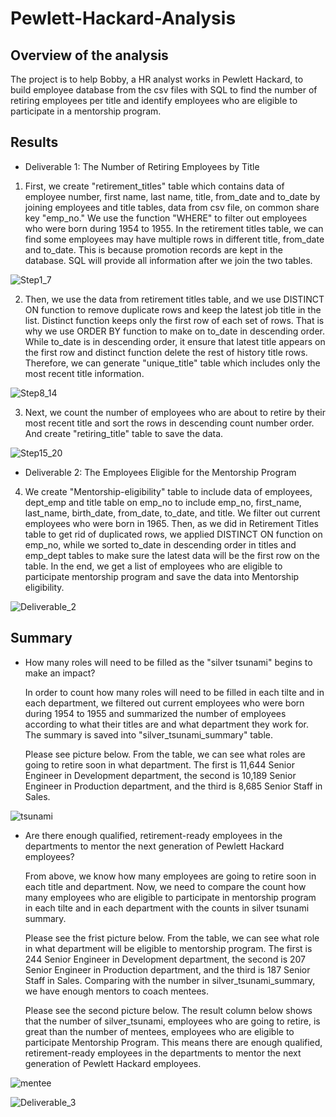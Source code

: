 # Pewlett-Hackard-Analysis

## Overview of the analysis
The project is to help Bobby, a HR analyst works in Pewlett Hackard, to build employee database from the csv files with SQL to find the number of retiring employees per title and identify employees who are eligible to participate in a mentorship program.

## Results
* Deliverable 1: The Number of Retiring Employees by Title

 1. First, we create "retirement_titles" table which contains data of employee number, first name, last name, title, from_date and to_date by joining employees and title tables, data from csv file, on common share key "emp_no." We use the function "WHERE" to filter out employees who were born during 1954 to 1955. In the retirement titles table, we can find some employees may have multiple rows in different title, from_date and to_date. This is because promotion records are kept in the database. SQL will provide all information after we join the two tables. 

![Step1_7](Resources/Step1_7.PNG)

 2. Then, we use the data from retirement titles table, and we use DISTINCT ON function to remove duplicate rows and keep the latest job title in the list. Distinct function keeps only the first row of each set of rows. That is why we use ORDER BY function to make on to_date in descending order. While to_date is in descending order, it ensure that latest title appears on the first row and distinct function delete the rest of history title rows. Therefore, we can generate "unique_title" table which includes only the most recent title information.

![Step8_14](Resources/Step8_14.PNG)

 3. Next, we count the number of employees who are about to retire by their most recent title and sort the rows in descending count number order. And create "retiring_title" table to save the data.

![Step15_20](Resources/Step15_20.PNG)

* Deliverable 2: The Employees Eligible for the Mentorship Program

 4. We create "Mentorship-eligibility" table to include data of employees, dept_emp and title table on emp_no to include emp_no, first_name, last_name, birth_date, from_date, to_date, and title. We filter out current employees who were born in 1965. Then, as we did in Retirement Titles table to get rid of duplicated rows, we applied DISTINCT ON function on emp_no, while we sorted to_date in descending order in titles and emp_dept tables to make sure the latest data will be the first row on the table. In the end, we get a list of employees who are eligible to participate mentorship program and save the data into Mentorship eligibility.

![Deliverable_2](Resources/Deliverable_2.png)


## Summary

* How many roles will need to be filled as the "silver tsunami" begins to make an impact?

  In order to count how many roles will need to be filled in each tilte and in each department, we filtered out current employees who were born during 1954 to 1955 and summarized the number of employees according to what their titles are and what department they work for. The summary is saved into "silver_tsunami_summary" table. 

  Please see picture below. From the table, we can see what roles are going to retire soon in what department. The first is 11,644 Senior Engineer in Development department, the second is 10,189 Senior Engineer in Production department, and the third is 8,685 Senior Staff in Sales.

![tsunami](Resources/silver_tsunami.png)


* Are there enough qualified, retirement-ready employees in the departments to mentor the next generation of Pewlett Hackard employees?

  From above, we know how many employees are going to retire soon in each title and department. Now, we need to compare the count how many employees who are eligible to participate in mentorship program in each tilte and in each department with the counts in silver tsunami summary.

  Please see the frist picture below. From the table, we can see what role in what department will be eligible to mentorship program. The first is 244 Senior Engineer in Development department, the second is 207 Senior Engineer in Production department, and the third is 187 Senior Staff in Sales. Comparing with the number in silver_tsunami_summary, we have enough mentors to coach mentees.

  Please see the second picture below. The result column below shows that the number of silver_tsunami, employees who are going to retire, is great than the number of mentees, employees who are eligible to participate Mentorship Program. This means there are enough qualified, retirement-ready employees in the departments to mentor the next generation of Pewlett Hackard employees.
  
  
![mentee](Resources/mentee.png)


![Deliverable_3](Resources/Deliverable_3.png)
